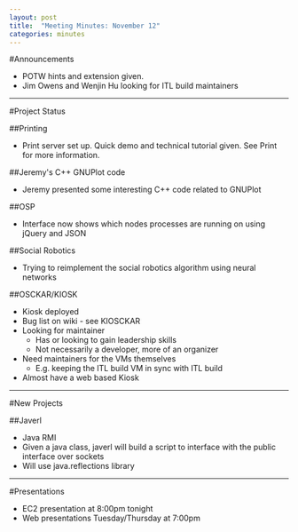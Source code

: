 ```yaml
---
layout: post
title:  "Meeting Minutes: November 12"
categories: minutes
---
```


#Announcements

- POTW hints and extension given.
- Jim Owens and Wenjin Hu looking for ITL build maintainers 

---

#Project Status

##Printing

- Print server set up. Quick demo and technical tutorial given. See Print for more information. 

##Jeremy's C++ GNUPlot code

- Jeremy presented some interesting C++ code related to GNUPlot 

##OSP

- Interface now shows which nodes processes are running on using jQuery and JSON 

##Social Robotics

- Trying to reimplement the social robotics algorithm using neural networks 

##OSCKAR/KIOSK

- Kiosk deployed
- Bug list on wiki - see KIOSCKAR
- Looking for maintainer
  - Has or looking to gain leadership skills
  - Not necessarily a developer, more of an organizer 
- Need maintainers for the VMs themselves
  - E.g. keeping the ITL build VM in sync with ITL build 
- Almost have a web based Kiosk 

---

#New Projects

##Javerl

- Java RMI
- Given a java class, javerl will build a script to interface with the public interface over sockets
- Will use java.reflections library 

---

#Presentations

- EC2 presentation at 8:00pm tonight
- Web presentations Tuesday/Thursday at 7:00pm 
